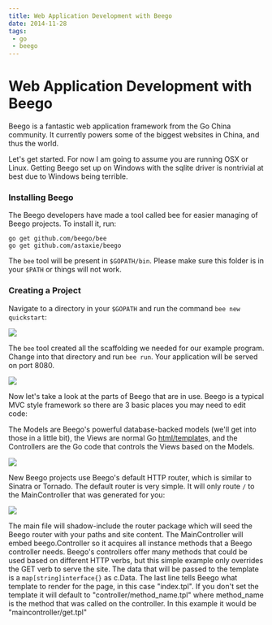 ```yaml
---
title: Web Application Development with Beego
date: 2014-11-28
tags:
 - go
 - beego
---
```


Web Application Development with Beego
======================================

Beego is a fantastic web application framework from the Go China
community. It currently powers some of the biggest websites in China,
and thus the world.

Let's get started. For now I am going to assume you are running OSX or
Linux. Getting Beego set up on Windows with the sqlite driver is
nontrivial at best due to Windows being terrible.

### Installing Beego 

The Beego developers have made a tool called bee for easier managing of
Beego projects. To install it, run:

```
go get github.com/beego/bee
go get github.com/astaxie/beego
```

The `bee` tool will be present in `$GOPATH/bin`. Please make sure this
folder is in your `$PATH` or things will not work.

### Creating a Project 

Navigate to a directory in your `$GOPATH` and run the command `bee new
quickstart`:

![](https://d262ilb51hltx0.cloudfront.net/max/800/1*ATTbb_23WVmxgoFweXSXQg.png)

The `bee` tool created all the scaffolding we needed for our example
program. Change into that directory and run `bee run`. Your
application will be served on port 8080.

![](https://d262ilb51hltx0.cloudfront.net/max/800/1*DG8Tl71KXYdiddV1x6m0GQ.png)

Now let's take a look at the parts of Beego that are in use. Beego is a
typical MVC style framework so there are 3 basic places you may need to
edit code:

The Models are Beego's powerful database-backed models (we'll get into
those in a little bit), the Views are normal Go
[html/template](https://godoc.org/html/template)s, and 
the Controllers are the Go code that controls the Views based on the Models.

![](https://d262ilb51hltx0.cloudfront.net/max/600/1*EZ1qIqeXNW_NfKuLbudogA.png)

New Beego projects use Beego's default HTTP router, which is similar to
Sinatra or Tornado. The default router is very simple. It will only
route `/` to the MainController that was generated for you:

![](https://d262ilb51hltx0.cloudfront.net/max/800/1*t_oEyk6kSa1Y940m2fnwmg.png)

The main file will shadow-include the router package which will seed the
Beego router with your paths and site content. The MainController will
embed beego.Controller so it acquires all instance methods that a Beego
controller needs. Beego's controllers offer many methods that could be
used based on different HTTP verbs, but this simple example only
overrides the GET verb to serve the site. The data that will be passed
to the template is a `map[string]interface{}` as c.Data. The last line
tells Beego what template to render for the page, in this case
"index.tpl". If you don't set the template it will default to
"controller/method\_name.tpl" where method\_name is the method that was
called on the controller. In this example it would be
"maincontroller/get.tpl"
